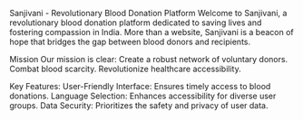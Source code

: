 Sanjivani - Revolutionary Blood Donation Platform
Welcome to Sanjivani, a revolutionary blood donation platform dedicated to saving lives and fostering compassion in India. More than a website, Sanjivani is a beacon of hope that bridges the gap between blood donors and recipients.

Mission
Our mission is clear:
Create a robust network of voluntary donors.
Combat blood scarcity.
Revolutionize healthcare accessibility.

Key Features:
User-Friendly Interface: Ensures timely access to blood donations.
Language Selection: Enhances accessibility for diverse user groups.
Data Security: Prioritizes the safety and privacy of user data.
